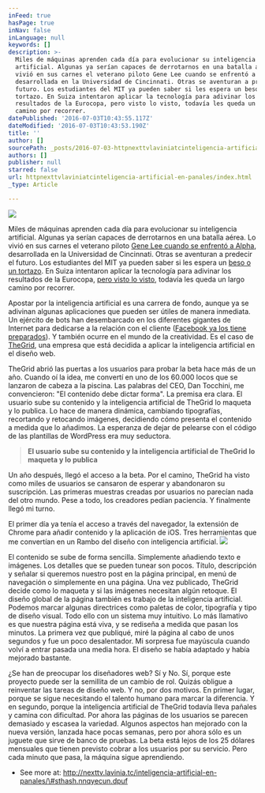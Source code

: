 ```yaml
---
inFeed: true
hasPage: true
inNav: false
inLanguage: null
keywords: []
description: >-
  Miles de máquinas aprenden cada día para evolucionar su inteligencia
  artificial. Algunas ya serían capaces de derrotarnos en una batalla aérea. Lo
  vivió en sus carnes el veterano piloto Gene Lee cuando se enfrentó a Alpha,
  desarrollada en la Universidad de Cincinnati. Otras se aventuran a predecir el
  futuro. Los estudiantes del MIT ya pueden saber si les espera un beso o un
  tortazo. En Suiza intentaron aplicar la tecnología para adivinar los
  resultados de la Eurocopa, pero visto lo visto, todavía les queda un largo
  camino por recorrer.
datePublished: '2016-07-03T10:43:55.117Z'
dateModified: '2016-07-03T10:43:53.190Z'
title: ''
author: []
sourcePath: _posts/2016-07-03-httpnexttvlaviniatcinteligencia-artificial-en-panales.md
authors: []
publisher: null
starred: false
url: httpnexttvlaviniatcinteligencia-artificial-en-panales/index.html
_type: Article

---
```

![](https://the-grid-user-content.s3-us-west-2.amazonaws.com/816a4557-b3a5-4fbf-99dd-d206d776b5e3.jpg)

Miles de máquinas aprenden cada día para evolucionar su inteligencia artificial. Algunas ya serían capaces de derrotarnos en una batalla aérea. Lo vivió en sus carnes el veterano piloto [Gene Lee cuando se enfrentó a Alpha][0], desarrollada en la Universidad de Cincinnati. Otras se aventuran a predecir el futuro. Los estudiantes del MIT ya pueden saber si les espera un [beso o un tortazo][1]. En Suiza intentaron aplicar la tecnología para adivinar los resultados de la Eurocopa, [pero visto lo visto][2], todavía les queda un largo camino por recorrer.

Apostar por la inteligencia artificial es una carrera de fondo, aunque ya se adivinan algunas aplicaciones que pueden ser útiles de manera inmediata. Un ejército de bots han desembarcado en los diferentes gigantes de Internet para dedicarse a la relación con el cliente ([Facebook ya los tiene preparados][3]). Y también ocurre en el mundo de la creatividad. Es el caso de [TheGrid][4], una empresa que está decidida a aplicar la inteligencia artificial en el diseño web.

TheGrid abrió las puertas a los usuarios para probar la beta hace más de un año. Cuando oí la idea, me convertí en uno de los 60.000 locos que se lanzaron de cabeza a la piscina. Las palabras del CEO, Dan Tocchini, me convencieron: "El contenido debe dictar forma". La premisa era clara. El usuario sube su contenido y la inteligencia artificial de TheGrid lo maqueta y lo publica. Lo hace de manera dinámica, cambiando tipografías, recortando y retocando imágenes, decidiendo cómo presenta el contenido a medida que lo añadimos. La esperanza de dejar de pelearse con el código de las plantillas de WordPress era muy seductora.

> **El usuario sube su contenido y la inteligencia artificial de TheGrid lo maqueta y lo publica**

Un año después, llegó el acceso a la beta. Por el camino, TheGrid ha visto como miles de usuarios se cansaron de esperar y abandonaron su suscripción. Las primeras muestras creadas por usuarios no parecían nada del otro mundo. Pese a todo, los creadores pedían paciencia. Y finalmente llegó mi turno.

El primer día ya tenía el acceso a través del navegador, la extensión de Chrome para añadir contenido y la aplicación de iOS. Tres herramientas que me convertían en un Rambo del diseño con inteligencia artificial.
![](https://the-grid-user-content.s3-us-west-2.amazonaws.com/58d20429-6b35-440b-9188-5ed35b0ddd1d.gif)

El contenido se sube de forma sencilla. Simplemente añadiendo texto e imágenes. Los detalles que se pueden tunear son pocos. Título, descripción y señalar si queremos nuestro post en la página principal, en menú de navegación o simplemente en una página. Una vez publicado, TheGrid decide como lo maqueta y si las imágenes necesitan algún retoque. El diseño global de la página también es trabajo de la inteligencia artificial. Podemos marcar algunas directrices como paletas de color, tipografía y tipo de diseño visual. Todo ello con un sistema muy intuitivo. Lo más llamativo es que nuestra página está viva, y se rediseña a medida que pasan los minutos. La primera vez que publiqué, miré la página al cabo de unos segundos y fue un poco desalentador. Mi sorpresa fue mayúscula cuando volví a entrar pasada una media hora. El diseño se había adaptado y había mejorado bastante.

¿Se han de preocupar los diseñadores web? Sí y No. Sí, porque este proyecto puede ser la semillita de un cambio de rol. Quizás obligue a reinventar las tareas de diseño web. Y no, por dos motivos. En primer lugar, porque se sigue necesitando el talento humano para marcar la diferencia. Y en segundo, porque la inteligencia artificial de TheGrid todavía lleva pañales y camina con dificultad. Por ahora las páginas de los usuarios se parecen demasiado y escasea la variedad. Algunos aspectos han mejorado con la nueva versión, lanzada hace pocas semanas, pero por ahora sólo es un juguete que sirve de banco de pruebas. La beta está lejos de los 25 dólares mensuales que tienen previsto cobrar a los usuarios por su servicio. Pero cada minuto que pasa, la máquina sigue aprendiendo.

- See more at: http://nexttv.lavinia.tc/inteligencia-artificial-en-panales/\#sthash.nnqyecun.dpuf

[0]: http://phys.org/news/2016-06-video-games-artificial-intelligence-tactical.html
[1]: https://www.youtube.com/watch?v=13G8tO5gyNY
[2]: http://www.ibtimes.com/euro-2016-who-will-win-artificial-intelligence-probability-neural-networks-being-used-2379547
[3]: https://hipertextual.com/2016/04/bots-en-facebook
[4]: https://thegrid.io/